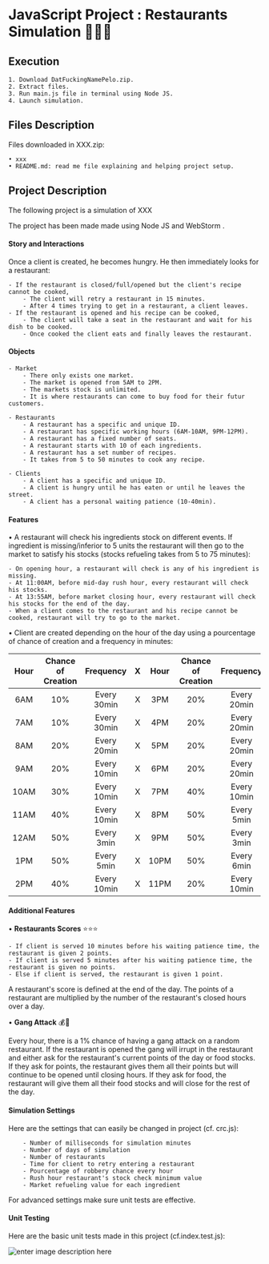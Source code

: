 # **JavaScript Project : Restaurants Simulation :pizza::hamburger::doughnut:**

## **Execution**
    1. Download DatFuckingNamePelo.zip.
    2. Extract files.
    3. Run main.js file in terminal using Node JS.
    4. Launch simulation.
	

## **Files Description**
Files downloaded in XXX.zip:

    • xxx
    • README.md: read me file explaining and helping project setup.
    
## **Project Description**
The following project is a simulation of XXX

The project has been made made using Node JS and WebStorm .


#### Story and Interactions
Once a client is created, he becomes hungry. He then immediately looks for a restaurant:

    - If the restaurant is closed/full/opened but the client's recipe cannot be cooked,
        - The client will retry a restaurant in 15 minutes.
        - After 4 times trying to get in a restaurant, a client leaves.
    - If the restaurant is opened and his recipe can be cooked,
        - The client will take a seat in the restaurant and wait for his dish to be cooked.
        - Once cooked the client eats and finally leaves the restaurant.
    
	
#### Objects
	- Market
		- There only exists one market.
		- The market is opened from 5AM to 2PM.
		- The markets stock is unlimited.
		- It is where restaurants can come to buy food for their futur customers.

	- Restaurants
		- A restaurant has a specific and unique ID.
		- A restaurant has specific working hours (6AM-10AM, 9PM-12PM).
		- A restaurant has a fixed number of seats.
		- A restaurant starts with 10 of each ingredients.
		- A restaurant has a set number of recipes.
		- It takes from 5 to 50 minutes to cook any recipe.
    
	- Clients
		- A client has a specific and unique ID.
		- A client is hungry until he has eaten or until he leaves the street.
		- A client has a personal waiting patience (10-40min).
    

#### Features

• A restaurant will check his ingredients stock on different events. 
If ingredient is missing/inferior to 5 units the restaurant will then go to the market to satisfy his stocks (stocks refueling takes from 5 to 75 minutes):

	- On opening hour, a restaurant will check is any of his ingredient is missing.
	- At 11:00AM, before mid-day rush hour, every restaurant will check his stocks.
	- At 13:55AM, before market closing hour, every restaurant will check his stocks for the end of the day.
	- When a client comes to the restaurant and his recipe cannot be cooked, restaurant will try to go to the market.
	
• Client are created depending on the hour of the day using a pourcentage of chance of creation and a frequency in minutes:

|Hour|Chance of Creation|Frequency  | X |Hour|Chance of Creation|Frequency  |
|:--:|:----------------:|:---------:|:-:|:--:|:----------------:|:---------:|
|6AM |10%               |Every 30min| X |3PM |20%               |Every 20min|
|7AM |10%               |Every 30min| X |4PM |20%               |Every 20min|
|8AM |20%               |Every 20min| X |5PM |20%               |Every 20min|
|9AM |20%               |Every 10min| X |6PM |20%               |Every 20min|
|10AM|30%               |Every 10min| X |7PM |40%               |Every 10min|
|11AM|40%               |Every 10min| X |8PM |50%               |Every 5min |
|12AM|50%               |Every 3min | X |9PM |50%               |Every 3min |
|1PM |50%               |Every 5min | X |10PM|50%               |Every 6min |
|2PM |40%               |Every 10min| X |11PM|20%               |Every 10min|


#### Additional Features
• **Restaurants Scores** :star::star::star:

	- If client is served 10 minutes before his waiting patience time, the restaurant is given 2 points.
	- If client is served 5 minutes after his waiting patience time, the restaurant is given no points.
	- Else if client is served, the restaurant is given 1 point.
	
A restaurant's score is defined at the end of the day. The points of a restaurant are multiplied by the number of the restaurant's closed hours over a day.


• **Gang Attack** :moneybag::gun:

Every hour, there is a 1% chance of having a gang attack on a random restaurant.
If the restaurant is opened the gang will irrupt in the restaurant and either ask for the restaurant's current points of the day or food stocks.
If they ask for points, the restaurant gives them all their points but will continue to be opened until closing hours.
If they ask for food, the restaurant will give them all their food stocks and will close for the rest of the day.


#### Simulation Settings
Here are the settings that can easily be changed in project (cf. crc.js):

		- Number of milliseconds for simulation minutes
		- Number of days of simulation 
		- Number of restaurants
		- Time for client to retry entering a restaurant
		- Pourcentage of robbery chance every hour
		- Rush hour restaurant's stock check minimum value
		- Market refueling value for each ingredient
		
For advanced settings make sure unit tests are effective.
	
#### Unit Testing
Here are the basic unit tests made in this project (cf.index.test.js):

![enter image description here](http://image.noelshack.com/fichiers/2016/14/1459979725-ut.png)
